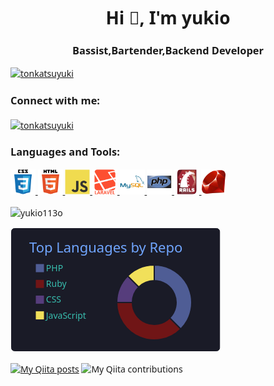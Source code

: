 <h1 align="center">Hi 👋, I'm yukio</h1>
<h3 align="center">Bassist,Bartender,Backend Developer</h3>

<p align="left"> <a href="https://twitter.com/tonkatsuyuki" target="blank"><img src="https://img.shields.io/twitter/follow/tonkatsuyuki?logo=twitter&style=for-the-badge" alt="tonkatsuyuki" /></a> </p>

<h3 align="left">Connect with me:</h3>
<p align="left">
<a href="https://twitter.com/tonkatsuyuki" target="blank"><img align="center" src="https://raw.githubusercontent.com/rahuldkjain/github-profile-readme-generator/master/src/images/icons/Social/twitter.svg" alt="tonkatsuyuki" height="30" width="40" /></a>
</p>

<h3 align="left">Languages and Tools:</h3>
<p align="left"> <a href="https://www.w3schools.com/css/" target="_blank" rel="noreferrer"> <img src="https://raw.githubusercontent.com/devicons/devicon/master/icons/css3/css3-original-wordmark.svg" alt="css3" width="40" height="40"/> </a> <a href="https://www.w3.org/html/" target="_blank" rel="noreferrer"> <img src="https://raw.githubusercontent.com/devicons/devicon/master/icons/html5/html5-original-wordmark.svg" alt="html5" width="40" height="40"/> </a> <a href="https://developer.mozilla.org/en-US/docs/Web/JavaScript" target="_blank" rel="noreferrer"> <img src="https://raw.githubusercontent.com/devicons/devicon/master/icons/javascript/javascript-original.svg" alt="javascript" width="40" height="40"/> </a> <a href="https://laravel.com/" target="_blank" rel="noreferrer"> <img src="https://raw.githubusercontent.com/devicons/devicon/master/icons/laravel/laravel-plain-wordmark.svg" alt="laravel" width="40" height="40"/> </a> <a href="https://www.mysql.com/" target="_blank" rel="noreferrer"> <img src="https://raw.githubusercontent.com/devicons/devicon/master/icons/mysql/mysql-original-wordmark.svg" alt="mysql" width="40" height="40"/> </a> <a href="https://www.php.net" target="_blank" rel="noreferrer"> <img src="https://raw.githubusercontent.com/devicons/devicon/master/icons/php/php-original.svg" alt="php" width="40" height="40"/> </a> <a href="https://rubyonrails.org" target="_blank" rel="noreferrer"> <img src="https://raw.githubusercontent.com/devicons/devicon/master/icons/rails/rails-original-wordmark.svg" alt="rails" width="40" height="40"/> </a> <a href="https://www.ruby-lang.org/en/" target="_blank" rel="noreferrer"> <img src="https://raw.githubusercontent.com/devicons/devicon/master/icons/ruby/ruby-original.svg" alt="ruby" width="40" height="40"/> </a> </p>

<p><img align="center" src="https://github-readme-stats.vercel.app/api/top-langs?username=yukio113o&show_icons=true&locale=en&layout=compact" alt="yukio113o" /></p>
<svg xmlns="http://www.w3.org/2000/svg" width="340" height="200" viewBox="0 0 340 200"><style>* {
          font-family: 'Segoe UI', Ubuntu, "Helvetica Neue", Sans-Serif
        }</style><rect x="1.5" y="1.5" rx="5" ry="5" height="98%" width="98%" stroke="#1a1b27" stroke-width="1" fill="#1a1b27" stroke-opacity="1"></rect><text x="30" y="40" style="font-size: 22px; fill: #70a5fd;">Top Languages by Repo</text><g transform="translate(0,40)"><g transform="translate(40,0)"><rect y="18" width="14" height="14" fill="#4F5D95" stroke="#1a1b27" style="stroke-width: 1px;"></rect><rect y="43.2" width="14" height="14" fill="#701516" stroke="#1a1b27" style="stroke-width: 1px;"></rect><rect y="68.4" width="14" height="14" fill="#563d7c" stroke="#1a1b27" style="stroke-width: 1px;"></rect><rect y="93.60000000000002" width="14" height="14" fill="#f1e05a" stroke="#1a1b27" style="stroke-width: 1px;"></rect><text x="16.8" y="30" style="fill: #38bdae; font-size: 14px;">PHP</text><text x="16.8" y="55.2" style="fill: #38bdae; font-size: 14px;">Ruby</text><text x="16.8" y="80.4" style="fill: #38bdae; font-size: 14px;">CSS</text><text x="16.8" y="105.60000000000002" style="fill: #38bdae; font-size: 14px;">JavaScript</text></g><g transform="translate( 230, 80 )"><g class="arc"><path d="M3.67394039744206e-15,-60A60,60,0,0,1,42.42640687119285,42.426406871192846L24.748737341529164,24.74873734152916A35,35,0,0,0,2.1431318985078682e-15,-35Z" style="fill: #4F5D95; stroke-width: 2px;" stroke="#1a1b27"></path></g><g class="arc"><path d="M42.42640687119285,42.426406871192846A60,60,0,0,1,-60,7.34788079488412e-15L-35,4.2862637970157365e-15A35,35,0,0,0,24.748737341529164,24.74873734152916Z" style="fill: #701516; stroke-width: 2px;" stroke="#1a1b27"></path></g><g class="arc"><path d="M-60,7.34788079488412e-15A60,60,0,0,1,-42.42640687119286,-42.426406871192846L-24.748737341529168,-24.74873734152916A35,35,0,0,0,-35,4.2862637970157365e-15Z" style="fill: #563d7c; stroke-width: 2px;" stroke="#1a1b27"></path></g><g class="arc"><path d="M-42.42640687119286,-42.426406871192846A60,60,0,0,1,-1.1021821192326178e-14,-60L-6.429395695523604e-15,-35A35,35,0,0,0,-24.748737341529168,-24.74873734152916Z" style="fill: #f1e05a; stroke-width: 2px;" stroke="#1a1b27"></path></g></g></g></svg>

[![My Qiita posts](https://qiita-badge.apiapi.app/s/yukio113o/posts.svg)](http://qiita.com/yukio113o)
![My Qiita contributions](https://qiita-badge.apiapi.app/s/yukio113o/contributions.svg)

<!--
**yukio113o/yukio113o** is a ✨ _special_ ✨ repository because its `README.md` (this file) appears on your GitHub profile.

Here are some ideas to get you started:

- 🔭 I’m currently working on ...
- 🌱 I’m currently learning ...
- 👯 I’m looking to collaborate on ...
- 🤔 I’m looking for help with ...
- 💬 Ask me about ...
- 📫 How to reach me: ...
- 😄 Pronouns: ...
- ⚡ Fun fact: ...
-->
